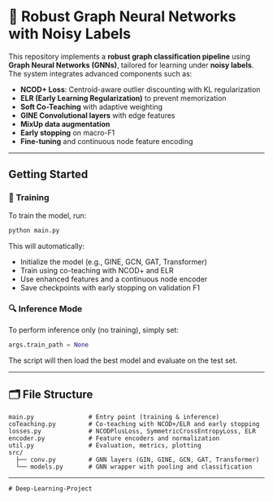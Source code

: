 # 🧠 Robust Graph Neural Networks with Noisy Labels

This repository implements a **robust graph classification pipeline** using **Graph Neural Networks (GNNs)**, tailored for learning under **noisy labels**. The system integrates advanced components such as:

- **NCOD+ Loss**: Centroid-aware outlier discounting with KL regularization
- **ELR (Early Learning Regularization)** to prevent memorization
- **Soft Co-Teaching** with adaptive weighting
- **GINE Convolutional layers** with edge features
- **MixUp data augmentation**
- **Early stopping** on macro-F1
- **Fine-tuning** and continuous node feature encoding

---

## Getting Started

### 🔧 Training

To train the model, run:

```bash
python main.py
```

This will automatically:
- Initialize the model (e.g., GINE, GCN, GAT, Transformer)
- Train using co-teaching with NCOD+ and ELR
- Use enhanced features and a continuous node encoder
- Save checkpoints with early stopping on validation F1

### 🔍 Inference Mode

To perform inference only (no training), simply set:

```python
args.train_path = None
```

The script will then load the best model and evaluate on the test set.

---

## 🗂️ File Structure

```
main.py               # Entry point (training & inference)
coTeaching.py         # Co-teaching with NCOD+/ELR and early stopping
losses.py             # NCODPlusLoss, SymmetricCrossEntropyLoss, ELR
encoder.py            # Feature encoders and normalization
util.py               # Evaluation, metrics, plotting
src/
  ├── conv.py         # GNN layers (GIN, GINE, GCN, GAT, Transformer)
  └── models.py       # GNN wrapper with pooling and classification
```

---

```
# Deep-Learning-Project
